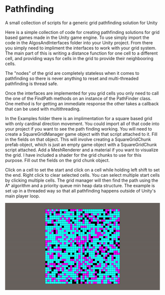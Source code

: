 # Pathfinding
A small collection of scripts for a generic grid pathfinding solution for Unity

Here is a simple collection of code for creating pathfinding solutions for grid based games made in the Unity game engine. To use simply import the code in the AlgosAndInterfaces folder into your Unity project. From there you simply need to impliment the interfaces to work with your grid system. The main part of this is writing a distance function for one cell to a different cell, and providing ways for cells in the grid to provide their neighbooring cells. 

The "nodes" of the grid are completely stateless when it comes to pathfinding so there is never anything to reset and multi-threaded pathfinding is thread safe.

Once the interfaces are implemented for you grid cells you only need to call the one of the FindPath methods on an instance of the PathFinder class. One method is for getting an immediate response the other takes a callback that can be used with multithreading.

In the Examples folder there is an implimentation for a square based grid with only cardinal direction movement. You could import all of that code into your project if you want to see the path finding working. You will need to create a SquareGridManager game object with that script attached to it. Fill in the fields on that object. This will involve creating a SquareGridChunk prefab object, which is just an empty game object with a SquareGridChunk script attached. Add a MeshRenderer and a material if you want to visualize the grid. I have included a shader for the grid chunks to use for this purpose. Fill out the fields on the grid chunk object.

Click on a cell to set the start and click on a cell while holding left shift to set the end. Right click to clear selected cells. You can select multiple start cells by clicking multiple cells. The grid manager will then find the path using the A* algorithm and a priority queue min heap data structure. The example is set up in a threaded way so that all pathfinding happens outside of Unity's main player loop.

![](https://github.com/FeralPug/Pathfinding/blob/cd90765aa1fa1985bda56ec9695fc59e18942ded/Demo/SquareExampleDemo.gif)
